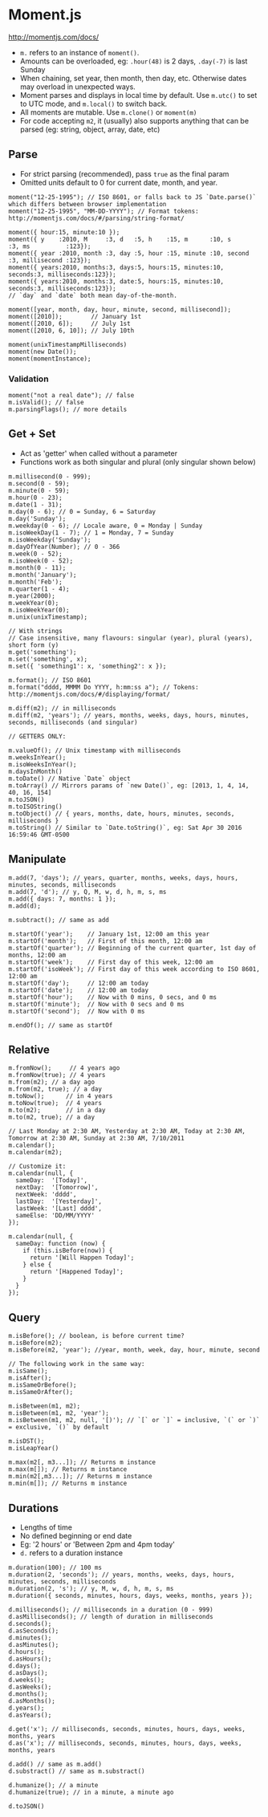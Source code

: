 Moment.js
=========

http://momentjs.com/docs/

- `m.` refers to an instance of `moment()`.
- Amounts can be overloaded, eg: `.hour(48)` is 2 days, `.day(-7)` is last Sunday
- When chaining, set year, then month, then day, etc. Otherwise dates may overload in unexpected ways.
- Moment parses and displays in local time by default. Use `m.utc()` to set to UTC mode, and `m.local()` to switch back. 
- All moments are mutable. Use `m.clone()` or `moment(m)`
- For code accepting `m2`, it (usually) also supports anything that can be parsed (eg: string, object, array, date, etc) 

Parse
-----

- For strict parsing (recommended), pass `true` as the final param
- Omitted units default to 0 for current date, month, and year.

```
moment("12-25-1995"); // ISO 8601, or falls back to JS `Date.parse()` which differs between browser implementation
moment("12-25-1995", "MM-DD-YYYY"); // Format tokens: http://momentjs.com/docs/#/parsing/string-format/

moment({ hour:15, minute:10 });
moment({ y    :2010, M     :3, d   :5, h    :15, m      :10, s      :3, ms          :123});
moment({ year :2010, month :3, day :5, hour :15, minute :10, second :3, millisecond :123});
moment({ years:2010, months:3, days:5, hours:15, minutes:10, seconds:3, milliseconds:123});
moment({ years:2010, months:3, date:5, hours:15, minutes:10, seconds:3, milliseconds:123});
// `day` and `date` both mean day-of-the-month.

moment([year, month, day, hour, minute, second, millisecond]);
moment([2010]);        // January 1st
moment([2010, 6]);     // July 1st
moment([2010, 6, 10]); // July 10th

moment(unixTimestampMilliseconds)
moment(new Date());
moment(momentInstance);
```

### Validation

```
moment("not a real date"); // false
m.isValid(); // false
m.parsingFlags(); // more details
```

Get + Set
---------

- Act as 'getter' when called without a parameter
- Functions work as both singular and plural (only singular shown below)

```
m.millisecond(0 - 999);
m.second(0 - 59);
m.minute(0 - 59);
m.hour(0 - 23);
m.date(1 - 31);
m.day(0 - 6); // 0 = Sunday, 6 = Saturday
m.day('Sunday');
m.weekday(0 - 6); // Locale aware, 0 = Monday | Sunday
m.isoWeekDay(1 - 7); // 1 = Monday, 7 = Sunday 
m.isoWeekday('Sunday');
m.dayOfYear(Number); // 0 - 366
m.week(0 - 52);
m.isoWeek(0 - 52);
m.month(0 - 11);
m.month('January');
m.month('Feb');
m.quarter(1 - 4);
m.year(2000);
m.weekYear(0);
m.isoWeekYear(0);
m.unix(unixTimestamp);

// With strings
// Case insensitive, many flavours: singular (year), plural (years), short form (y)
m.get('something'); 
m.set('something', x);
m.set({ 'something1': x, 'something2': x });

m.format(); // ISO 8601
m.format("dddd, MMMM Do YYYY, h:mm:ss a"); // Tokens: http://momentjs.com/docs/#/displaying/format/

m.diff(m2); // in milliseconds
m.diff(m2, 'years'); // years, months, weeks, days, hours, minutes, seconds, milliseconds (and singular)

// GETTERS ONLY:

m.valueOf(); // Unix timestamp with milliseconds
m.weeksInYear();
m.isoWeeksInYear();
m.daysInMonth()
m.toDate() // Native `Date` object
m.toArray() // Mirrors params of `new Date()`, eg: [2013, 1, 4, 14, 40, 16, 154]
m.toJSON()
m.toISOString()
m.toObject() // { years, months, date, hours, minutes, seconds, milliseconds }
m.toString() // Similar to `Date.toString()`, eg: Sat Apr 30 2016 16:59:46 GMT-0500
```

Manipulate
----------

```
m.add(7, 'days'); // years, quarter, months, weeks, days, hours, minutes, seconds, milliseconds
m.add(7, 'd'); // y, Q, M, w, d, h, m, s, ms
m.add({ days: 7, months: 1 });
m.add(d);

m.subtract(); // same as add

m.startOf('year');    // January 1st, 12:00 am this year
m.startOf('month');   // First of this month, 12:00 am
m.startOf('quarter'); // Beginning of the current quarter, 1st day of months, 12:00 am
m.startOf('week');    // First day of this week, 12:00 am
m.startOf('isoWeek'); // First day of this week according to ISO 8601, 12:00 am
m.startOf('day');     // 12:00 am today
m.startOf('date');    // 12:00 am today
m.startOf('hour');    // Now with 0 mins, 0 secs, and 0 ms
m.startOf('minute');  // Now with 0 secs and 0 ms
m.startOf('second');  // Now with 0 ms

m.endOf(); // same as startOf
```

Relative
--------

```
m.fromNow();     // 4 years ago
m.fromNow(true); // 4 years
m.from(m2); // a day ago
m.from(m2, true); // a day
m.toNow();      // in 4 years
m.toNow(true);  // 4 years
m.to(m2);       // in a day
m.to(m2, true); // a day

// Last Monday at 2:30 AM, Yesterday at 2:30 AM, Today at 2:30 AM, Tomorrow at 2:30 AM, Sunday at 2:30 AM, 7/10/2011
m.calendar();
m.calendar(m2);

// Customize it:
m.calendar(null, {
  sameDay:  '[Today]',
  nextDay:  '[Tomorrow]',
  nextWeek: 'dddd',
  lastDay:  '[Yesterday]',
  lastWeek: '[Last] dddd',
  sameElse: 'DD/MM/YYYY'
});

m.calendar(null, {
  sameDay: function (now) {
    if (this.isBefore(now)) {
      return '[Will Happen Today]';
    } else {
      return '[Happened Today]';
    }
  }
});
```

Query
-----

```
m.isBefore(); // boolean, is before current time?
m.isBefore(m2);
m.isBefore(m2, 'year'); //year, month, week, day, hour, minute, second

// The following work in the same way:
m.isSame();
m.isAfter();
m.isSameOrBefore();
m.isSameOrAfter();

m.isBetween(m1, m2);
m.isBetween(m1, m2, 'year');
m.isBetween(m1, m2, null, '[)'); // `[` or `]` = inclusive, `(` or `)` = exclusive, `()` by default

m.isDST();
m.isLeapYear()

m.max(m2[, m3...]); // Returns m instance
m.max(m[]); // Returns m instance
m.min(m2[,m3...]); // Returns m instance
m.min(m[]); // Returns m instance
```

Durations
---------

- Lengths of time
- No defined beginning or end date
- Eg: '2 hours' or 'Between 2pm and 4pm today'
- `d.` refers to a duration instance

```
m.duration(100); // 100 ms
m.duration(2, 'seconds'); // years, months, weeks, days, hours, minutes, seconds, milliseconds
m.duration(2, 's'); // y, M, w, d, h, m, s, ms
m.duration({ seconds, minutes, hours, days, weeks, months, years });

d.milliseconds(); // milliseconds in a duration (0 - 999)
d.asMilliseconds(); // length of duration in milliseconds
d.seconds();
d.asSeconds();
d.minutes();
d.asMinutes();
d.hours();
d.asHours();
d.days();
d.asDays();
d.weeks();
d.asWeeks();
d.months();
d.asMonths();
d.years();
d.asYears();

d.get('x'); // milliseconds, seconds, minutes, hours, days, weeks, months, years
d.as('x'); // milliseconds, seconds, minutes, hours, days, weeks, months, years

d.add() // same as m.add()
d.substract() // same as m.substract()

d.humanize(); // a minute
d.humanize(true); // in a minute, a minute ago

d.toJSON()
```
